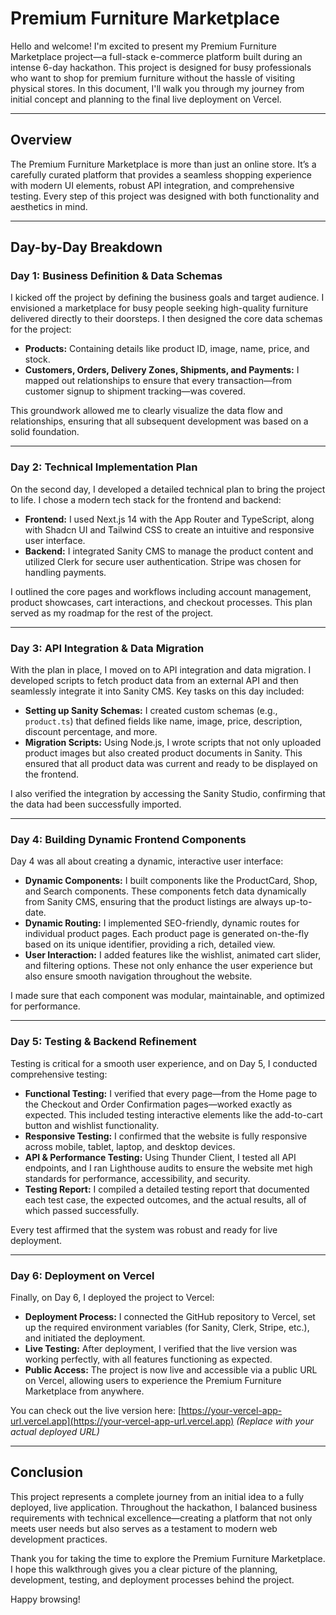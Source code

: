 # Premium Furniture Marketplace

Hello and welcome! I'm excited to present my Premium Furniture Marketplace project—a full-stack e-commerce platform built during an intense 6-day hackathon. This project is designed for busy professionals who want to shop for premium furniture without the hassle of visiting physical stores. In this document, I'll walk you through my journey from initial concept and planning to the final live deployment on Vercel.

---

## Overview

The Premium Furniture Marketplace is more than just an online store. It’s a carefully curated platform that provides a seamless shopping experience with modern UI elements, robust API integration, and comprehensive testing. Every step of this project was designed with both functionality and aesthetics in mind.

---

## Day-by-Day Breakdown

### **Day 1: Business Definition & Data Schemas**

I kicked off the project by defining the business goals and target audience. I envisioned a marketplace for busy people seeking high-quality furniture delivered directly to their doorsteps. I then designed the core data schemas for the project:

- **Products:** Containing details like product ID, image, name, price, and stock.
- **Customers, Orders, Delivery Zones, Shipments, and Payments:** I mapped out relationships to ensure that every transaction—from customer signup to shipment tracking—was covered.

This groundwork allowed me to clearly visualize the data flow and relationships, ensuring that all subsequent development was based on a solid foundation.

---

### **Day 2: Technical Implementation Plan**

On the second day, I developed a detailed technical plan to bring the project to life. I chose a modern tech stack for the frontend and backend:

- **Frontend:** I used Next.js 14 with the App Router and TypeScript, along with Shadcn UI and Tailwind CSS to create an intuitive and responsive user interface.
- **Backend:** I integrated Sanity CMS to manage the product content and utilized Clerk for secure user authentication. Stripe was chosen for handling payments.

I outlined the core pages and workflows including account management, product showcases, cart interactions, and checkout processes. This plan served as my roadmap for the rest of the project.

---

### **Day 3: API Integration & Data Migration**

With the plan in place, I moved on to API integration and data migration. I developed scripts to fetch product data from an external API and then seamlessly integrate it into Sanity CMS. Key tasks on this day included:

- **Setting up Sanity Schemas:** I created custom schemas (e.g., `product.ts`) that defined fields like name, image, price, description, discount percentage, and more.
- **Migration Scripts:** Using Node.js, I wrote scripts that not only uploaded product images but also created product documents in Sanity. This ensured that all product data was current and ready to be displayed on the frontend.

I also verified the integration by accessing the Sanity Studio, confirming that the data had been successfully imported.

---

### **Day 4: Building Dynamic Frontend Components**

Day 4 was all about creating a dynamic, interactive user interface:

- **Dynamic Components:** I built components like the ProductCard, Shop, and Search components. These components fetch data dynamically from Sanity CMS, ensuring that the product listings are always up-to-date.
- **Dynamic Routing:** I implemented SEO-friendly, dynamic routes for individual product pages. Each product page is generated on-the-fly based on its unique identifier, providing a rich, detailed view.
- **User Interaction:** I added features like the wishlist, animated cart slider, and filtering options. These not only enhance the user experience but also ensure smooth navigation throughout the website.

I made sure that each component was modular, maintainable, and optimized for performance.

---

### **Day 5: Testing & Backend Refinement**

Testing is critical for a smooth user experience, and on Day 5, I conducted comprehensive testing:

- **Functional Testing:** I verified that every page—from the Home page to the Checkout and Order Confirmation pages—worked exactly as expected. This included testing interactive elements like the add-to-cart button and wishlist functionality.
- **Responsive Testing:** I confirmed that the website is fully responsive across mobile, tablet, laptop, and desktop devices.
- **API & Performance Testing:** Using Thunder Client, I tested all API endpoints, and I ran Lighthouse audits to ensure the website met high standards for performance, accessibility, and security.
- **Testing Report:** I compiled a detailed testing report that documented each test case, the expected outcomes, and the actual results, all of which passed successfully.

Every test affirmed that the system was robust and ready for live deployment.

---

### **Day 6: Deployment on Vercel**

Finally, on Day 6, I deployed the project to Vercel:

- **Deployment Process:** I connected the GitHub repository to Vercel, set up the required environment variables (for Sanity, Clerk, Stripe, etc.), and initiated the deployment.
- **Live Testing:** After deployment, I verified that the live version was working perfectly, with all features functioning as expected.
- **Public Access:** The project is now live and accessible via a public URL on Vercel, allowing users to experience the Premium Furniture Marketplace from anywhere.

You can check out the live version here: [https://your-vercel-app-url.vercel.app](https://your-vercel-app-url.vercel.app) *(Replace with your actual deployed URL)*

---

## Conclusion

This project represents a complete journey from an initial idea to a fully deployed, live application. Throughout the hackathon, I balanced business requirements with technical excellence—creating a platform that not only meets user needs but also serves as a testament to modern web development practices.

Thank you for taking the time to explore the Premium Furniture Marketplace. I hope this walkthrough gives you a clear picture of the planning, development, testing, and deployment processes behind the project.

Happy browsing!
